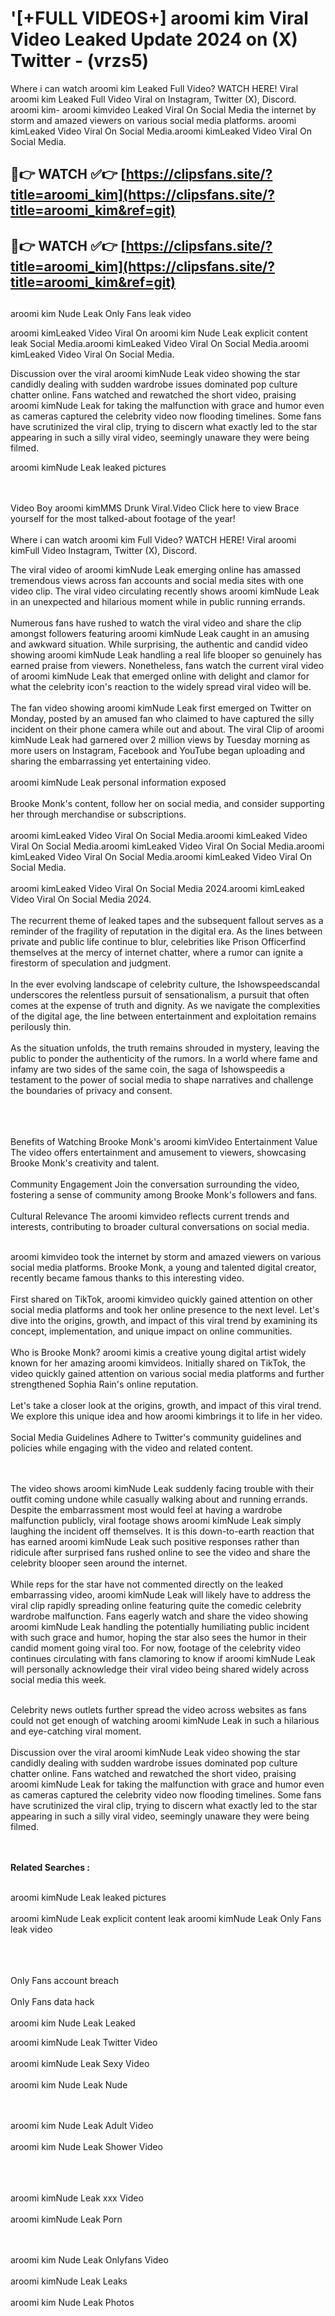 #  '[+FULL VIDEOS+] aroomi kim Viral Video Leaked Update 2024 on (X) Twitter - (vrzs5)

Where i can watch aroomi kim Leaked Full Video? WATCH HERE! Viral aroomi kim Leaked Full Video Viral on Instagram, Twitter (X), Discord.
aroomi kim- aroomi kimvideo Leaked Viral On Social Media the internet by storm and amazed viewers on various social media platforms.
aroomi kimLeaked Video Viral On Social Media.aroomi kimLeaked Video Viral On Social Media.




## 🔴👉 WATCH ✅👉 [https://clipsfans.site/?title=aroomi_kim](https://clipsfans.site/?title=aroomi_kim&ref=git)


## 🔴👉 WATCH ✅👉 [https://clipsfans.site/?title=aroomi_kim](https://clipsfans.site/?title=aroomi_kim&ref=git)
##


aroomi kim Nude Leak Only Fans leak video 


aroomi kimLeaked Video Viral On  aroomi kim Nude Leak explicit content leak Social Media.aroomi kimLeaked Video Viral On Social Media.aroomi kimLeaked Video Viral On Social Media.



Discussion over the viral aroomi kimNude Leak video showing the star candidly dealing with sudden wardrobe issues dominated pop culture chatter online. Fans watched and rewatched the short video, praising aroomi kimNude Leak for taking the malfunction with grace and humor even as cameras captured the celebrity video now flooding timelines. Some fans have scrutinized the viral clip, trying to discern what exactly led to the star appearing in such a silly viral video, seemingly unaware they were being filmed.


aroomi kimNude Leak leaked pictures


  <br>

  <br>
Video Boy aroomi kimMMS Drunk Viral.Video Click here to view Brace yourself for the most talked-about footage of the year!
<br><br>
Where i can watch aroomi kim Full Video? WATCH HERE! Viral aroomi kimFull Video Instagram, Twitter (X), Discord.

The viral video of aroomi kimNude Leak emerging online has amassed tremendous views across fan accounts and social media sites with one video clip. The viral video circulating recently shows aroomi kimNude Leak in an unexpected and hilarious moment while in public running errands.
<br><br>
Numerous fans have rushed to watch the viral video and share the clip amongst followers featuring aroomi kimNude Leak caught in an amusing and awkward situation. While surprising, the authentic and candid video showing aroomi kimNude Leak handling a real life blooper so genuinely has earned praise from viewers. Nonetheless, fans watch the current viral video of aroomi kimNude Leak that emerged online with delight and clamor for what the celebrity icon's reaction to the widely spread viral video will be.
<br><br>
The fan video showing aroomi kimNude Leak first emerged on Twitter on Monday, posted by an amused fan who claimed to have captured the silly incident on their phone camera while out and about. The viral Clip of aroomi kimNude Leak had garnered over 2 million views by Tuesday morning as more users on Instagram, Facebook and YouTube began uploading and sharing the embarrassing yet entertaining video.
<br><br>
aroomi kimNude Leak personal information exposed
<br><br>
Brooke Monk's content, follow her on social media, and consider supporting her through merchandise or subscriptions.
<br><br>
aroomi kimLeaked Video Viral On Social Media.aroomi kimLeaked Video Viral On Social Media.aroomi kimLeaked Video Viral On Social Media.aroomi kimLeaked Video Viral On Social Media.aroomi kimLeaked Video Viral On Social Media.
<br><br>
aroomi kimLeaked Video Viral On Social Media 2024.aroomi kimLeaked Video Viral On Social Media 2024.
<br><br>
The recurrent theme of leaked tapes and the subsequent fallout serves as a reminder of the fragility of reputation in the digital era. As the lines between private and public life continue to blur, celebrities like Prison Officerfind themselves at the mercy of internet chatter, where a rumor can ignite a firestorm of speculation and judgment.
<br><br>
In the ever evolving landscape of celebrity culture, the Ishowspeedscandal underscores the relentless pursuit of sensationalism, a pursuit that often comes at the expense of truth and dignity. As we navigate the complexities of the digital age, the line between entertainment and exploitation remains perilously thin.
<br><br>
As the situation unfolds, the truth remains shrouded in mystery, leaving the public to ponder the authenticity of the rumors. In a world where fame and infamy are two sides of the same coin, the saga of Ishowspeedis a testament to the power of social media to shape narratives and challenge the boundaries of privacy and consent.
<br><br>

<br><br>
Benefits of Watching Brooke Monk's aroomi kimVideo Entertainment Value The video offers entertainment and amusement to viewers, showcasing Brooke Monk's creativity and talent.
<br><br>
Community Engagement Join the conversation surrounding the video, fostering a sense of community among Brooke Monk's followers and fans.
<br><br>
Cultural Relevance The aroomi kimvideo reflects current trends and interests, contributing to broader cultural conversations on social media.
<br><br>


aroomi kimvideo took the internet by storm and amazed viewers on various social media platforms. Brooke Monk, a young and talented digital creator, recently became famous thanks to this interesting video.
<br><br>
First shared on TikTok, aroomi kimvideo quickly gained attention on other social media platforms and took her online presence to the next level. Let's dive into the origins, growth, and impact of this viral trend by examining its concept, implementation, and unique impact on online communities.
<br><br>
Who is Brooke Monk? aroomi kimis a creative young digital artist widely known for her amazing aroomi kimvideos. Initially shared on TikTok, the video quickly gained attention on various social media platforms and further strengthened Sophia Rain's online reputation.
<br><br>
Let's take a closer look at the origins, growth, and impact of this viral trend. We explore this unique idea and how aroomi kimbrings it to life in her video.
<br><br>
Social Media Guidelines Adhere to Twitter's community guidelines and policies while engaging with the video and related content.


<br><br>
The video shows aroomi kimNude Leak suddenly facing trouble with their outfit coming undone while casually walking about and running errands. Despite the embarrassment most would feel at having a wardrobe malfunction publicly, viral footage shows aroomi kimNude Leak simply laughing the incident off themselves. It is this down-to-earth reaction that has earned aroomi kimNude Leak such positive responses rather than ridicule after surprised fans rushed online to see the video and share the celebrity blooper seen around the internet.
<br><br>
While reps for the star have not commented directly on the leaked embarrassing video, aroomi kimNude Leak will likely have to address the viral clip rapidly spreading online featuring quite the comedic celebrity wardrobe malfunction. Fans eagerly watch and share the video showing aroomi kimNude Leak handling the potentially humiliating public incident with such grace and humor, hoping the star also sees the humor in their candid moment going viral too. For now, footage of the celebrity video continues circulating with fans clamoring to know if aroomi kimNude Leak will personally acknowledge their viral video being shared widely across social media this week.
<br><br>

Celebrity news outlets further spread the video across websites as fans could not get enough of watching aroomi kimNude Leak in such a hilarious and eye-catching viral moment.
<br><br>
Discussion over the viral aroomi kimNude Leak video showing the star candidly dealing with sudden wardrobe issues dominated pop culture chatter online. Fans watched and rewatched the short video, praising aroomi kimNude Leak for taking the malfunction with grace and humor even as cameras captured the celebrity video now flooding timelines. Some fans have scrutinized the viral clip, trying to discern what exactly led to the star appearing in such a silly viral video, seemingly unaware they were being filmed.


<br><br>
<strong>Related Searches :</strong>
<br><br>

aroomi kimNude Leak leaked pictures
<br><br>
aroomi kimNude Leak explicit content leak
aroomi kimNude Leak Only Fans leak video
<br><br>

<br><br>
Only Fans account breach
<br><br>
Only Fans data hack
<br><br>
aroomi kim Nude Leak Leaked

aroomi kimNude Leak Twitter Video
<br><br>
aroomi kimNude Leak Sexy Video
<br><br>
aroomi kim Nude Leak Nude

<br><br>
aroomi kim Nude Leak Adult Video
<br><br>
aroomi kim Nude Leak Shower Video
<br><br>

<br><br>
aroomi kimNude Leak xxx Video
<br><br>
aroomi kimNude Leak Porn

<br><br>
aroomi kim Nude Leak Onlyfans Video
<br><br>
aroomi kimNude Leak Leaks
<br><br>
aroomi kim Nude Leak Photos